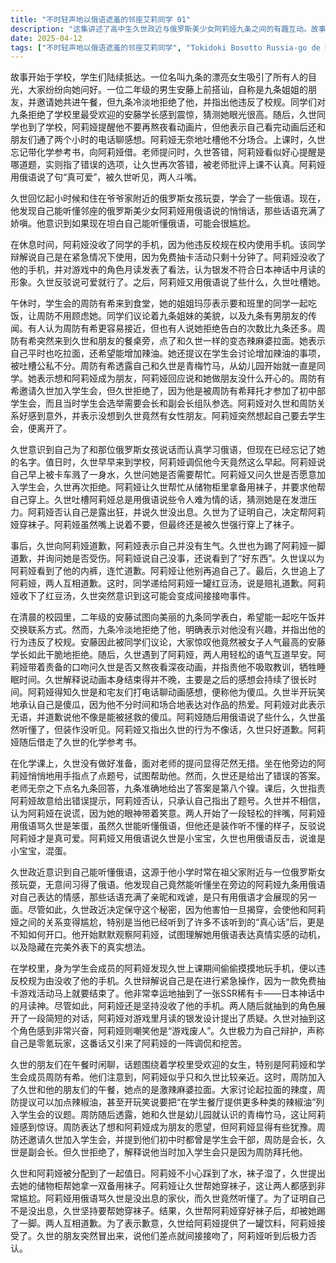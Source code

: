 ```yaml
---
title: "不时轻声地以俄语遮羞的邻座艾莉同学 01"
description: "这集讲述了高中生久世政近与俄罗斯美少女阿莉娅九条之间的有趣互动。故事中，阿莉娅是学生会成员，美丽冷静，但有个特别的习惯：当情绪激动时会用俄语发表真心话，以为没人能听懂。然而，久世因小时候与俄罗斯女孩玩耍而懂得俄语，却为避免尴尬而隐瞒这一事实。两人在校园生活中不断擦出火花：阿莉娅没收违规使用手机的同学设备、捉弄久世在课堂上出错、要求久世帮忙穿袜子等。同时，校园中还有美丽的九条姐妹和久世的青梅竹马周防有希等角色点缀其中。周防透露她与久世曾是初中学生会搭档，并邀请久世再次加入学生会，但被婉拒。随着两人互动增多，阿莉娅不经意间流露的真情实感与久世的默默观察，让这段俄语秘密逐渐发酵为一段青涩而甜蜜的校园恋情。"
date: 2025-04-12
tags: ["不时轻声地以俄语遮羞的邻座艾莉同学", "Tokidoki Bosotto Russia-go de Dereru Tonari no Alya-san", "202407"]
---
```


故事开始于学校，学生们陆续抵达。一位名叫九条的漂亮女生吸引了所有人的目光，大家纷纷向她问好。一位二年级的男生安藤上前搭讪，自称是九条姐姐的朋友，并邀请她共进午餐，但九条冷淡地拒绝了他，并指出他违反了校规。同学们对九条拒绝了学校里最受欢迎的安藤学长感到震惊，猜测她眼光很高。随后，久世同学也到了学校，阿莉娅提醒他不要再熬夜看动画片，但他表示自己看完动画后还和朋友们通了两个小时的电话聊感想。阿莉娅无奈地吐槽他不分场合。上课时，久世忘记带化学参考书，向阿莉娅借。老师提问时，久世答错，阿莉娅看似好心提醒是哪道题，实则指了错误的选项，让久世再次答错，被老师批评上课不认真。阿莉娅用俄语说了句“真可爱”，被久世听见，两人斗嘴。

久世回忆起小时候和住在爷爷家附近的俄罗斯女孩玩耍，学会了一些俄语。现在，他发现自己能听懂邻座的俄罗斯美少女阿莉娅用俄语说的悄悄话，那些话语充满了娇嗔。他意识到如果现在坦白自己能听懂俄语，可能会很尴尬。

在休息时间，阿莉娅没收了同学的手机，因为他违反校规在校内使用手机。该同学辩解说自己是在紧急情况下使用，因为免费抽卡活动只剩十分钟了。阿莉娅没收了他的手机，并对游戏中的角色月读发表了看法，认为银发不符合日本神话中月读的形象。久世反驳说可爱就行了。之后，阿莉娅又用俄语说了些什么，久世吐槽她。

午休时，学生会的周防有希来到食堂，她的姐姐玛莎表示要和班里的同学一起吃饭，让周防不用顾虑她。同学们议论着九条姐妹的美貌，以及九条有男朋友的传闻。有人认为周防有希更容易接近，但也有人说她拒绝告白的次数比九条还多。周防有希突然来到久世和朋友的餐桌旁，点了和久世一样的变态辣麻婆拉面。她表示自己平时也吃拉面，还希望能增加辣油。她还提议在学生会讨论增加辣油的事项，被吐槽公私不分。周防有希透露自己和久世是青梅竹马，从幼儿园开始就一直是同学。她表示想和阿莉娅成为朋友，阿莉娅回应说和她做朋友没什么开心的。周防有希邀请久世加入学生会，但久世拒绝了，因为他是被周防有希拜托才参加了初中部学生会，而且当时学生会选举需要会长和副会长组队参选。阿莉娅对久世和周防关系好感到意外，并表示没想到久世竟然有女性朋友。阿莉娅突然想起自己要去学生会，便离开了。

久世意识到自己为了和那位俄罗斯女孩说话而认真学习俄语，但现在已经忘记了她的名字。值日时，久世早早来到学校，阿莉娅调侃他今天竟然这么早起。阿莉娅说自己早上被卡车溅了一身水，久世问她是否需要帮忙。阿莉娅又问久世是否愿意加入学生会，久世再次拒绝。阿莉娅让久世帮忙从储物柜里拿备用袜子，并要求他帮自己穿上。久世吐槽阿莉娅总是用俄语说些令人难为情的话，猜测她是在发泄压力。阿莉娅否认自己是露出狂，并说久世没出息。久世为了证明自己，决定帮阿莉娅穿袜子。阿莉娅虽然嘴上说着不要，但最终还是被久世强行穿上了袜子。

事后，久世向阿莉娅道歉，阿莉娅表示自己并没有生气。久世也为踢了阿莉娅一脚道歉，并询问她是否受伤。阿莉娅说自己没事，还说看到了“好东西”。久世误以为阿莉娅看到了他的内裤，连忙道歉。阿莉娅让他别再追自己了。最后，久世追上了阿莉娅，两人互相道歉。这时，同学递给阿莉娅一罐红豆汤，说是赔礼道歉。阿莉娅收下了红豆汤，久世突然意识到这可能会变成间接接吻事件。

在清晨的校园里，二年级的安藤试图向美丽的九条同学表白，希望能一起吃午饭并交换联系方式。然而，九条冷淡地拒绝了他，明确表示对他没有兴趣，并指出他的行为违反了校规。安藤因此被同学们议论，大家惊叹他竟然被女子人气最高的安藤学长如此干脆地拒绝。随后，久世遇到了阿莉娅，两人用轻松的语气互道早安。阿莉娅带着责备的口吻问久世是否又熬夜看深夜动画，并指责他不吸取教训，牺牲睡眠时间。久世解释说动画本身结束得并不晚，主要是之后的感想会持续了很长时间。阿莉娅得知久世是和宅友们打电话聊动画感想，便称他为傻瓜。久世半开玩笑地承认自己是傻瓜，因为他不分时间和场合地表达对作品的热爱。阿莉娅对此表示无语，并道歉说他不像是能被拯救的傻瓜。阿莉娅随后用俄语说了些什么，久世虽然听懂了，但装作没听见。阿莉娅又指出久世的行为不像话，久世只好道歉。阿莉娅随后借走了久世的化学参考书。

在化学课上，久世没有做好准备，面对老师的提问显得茫然无措。坐在他旁边的阿莉娅悄悄地用手指点了点题号，试图帮助他。然而，久世还是给出了错误的答案。老师无奈之下点名九条回答，九条准确地给出了答案是第八个镍。课后，久世指责阿莉娅故意给出错误提示，阿莉娅否认，只承认自己指出了题号。久世并不相信，认为阿莉娅在说谎，因为她的眼神带着笑意。两人开始了一段轻松的拌嘴，阿莉娅用俄语骂久世是笨蛋，虽然久世能听懂俄语，但他还是装作听不懂的样子，反驳说阿莉娅才是真可爱。阿莉娅又用俄语说久世是小宝宝，久世也用俄语反击，说谁是小宝宝，混蛋。

久世政近意识到自己能听懂俄语，这源于他小学时常在祖父家附近与一位俄罗斯女孩玩耍，无意间习得了俄语。他发现自己竟然能听懂坐在旁边的阿莉娅九条用俄语对自己表达的情感，那些话语充满了亲昵和戏谑，是只有用俄语才会展现的另一面。尽管如此，久世政近决定保守这个秘密，因为他害怕一旦揭穿，会使他和阿莉娅之间的关系变得尴尬，特别是当他已经听到了许多不该听到的“真心话”后，更是不知如何开口。他开始默默观察阿莉娅，试图理解她用俄语表达真情实感的动机，以及隐藏在完美外表下的真实想法。

在学校里，身为学生会成员的阿莉娅发现久世上课期间偷偷摸摸地玩手机，便以违反校规为由没收了他的手机。久世辩解说自己是在进行紧急操作，因为一款免费抽卡游戏活动马上就要结束了。他非常幸运地抽到了一张SSR稀有卡——日本神话中的月读神。尽管如此，阿莉娅还是坚持没收了他的手机。两人随后就抽到的角色展开了一段简短的对话，阿莉娅对游戏里月读的银发设计提出了质疑。久世对抽到这个角色感到非常兴奋，阿莉娅则嘲笑他是“游戏废人”。久世极力为自己辩护，声称自己是零氪玩家，这番话又引来了阿莉娅的一阵调侃和挖苦。

久世的朋友们在午餐时闲聊，话题围绕着学校里受欢迎的女生，特别是阿莉娅和学生会成员周防有希。他们注意到，阿莉娅似乎只和久世比较亲近。这时，周防加入了久世和他的朋友们的午餐，她点的是激辣麻婆拉面。大家讨论起拉面的辣度，周防提议可以加点辣椒油，甚至开玩笑说要把“在学生餐厅提供更多种类的辣椒油”列入学生会的议题。周防随后透露，她和久世是幼儿园就认识的青梅竹马，这让阿莉娅感到惊讶。周防表达了想和阿莉娅成为朋友的愿望，但阿莉娅显得有些犹豫。周防还邀请久世加入学生会，并提到他们初中时都曾是学生会干部，周防是会长，久世是副会长。但久世拒绝了，解释说他当时加入学生会只是因为周防拜托他。

久世和阿莉娅被分配到了一起值日。阿莉娅不小心踩到了水，袜子湿了，久世提出去她的储物柜帮她拿一双备用袜子。阿莉娅让久世帮她穿袜子，这让两人都感到非常尴尬。阿莉娅用俄语骂久世是没出息的家伙，而久世竟然听懂了。为了证明自己不是没出息，久世坚持要帮她穿袜子。结果，久世帮阿莉娅穿好袜子后，却被她踢了一脚。两人互相道歉。为了表示歉意，久世给阿莉娅提供了一罐饮料，阿莉娅接受了。久世的朋友突然冒出来，说他们差点就间接接吻了，阿莉娅听到后极力否认。